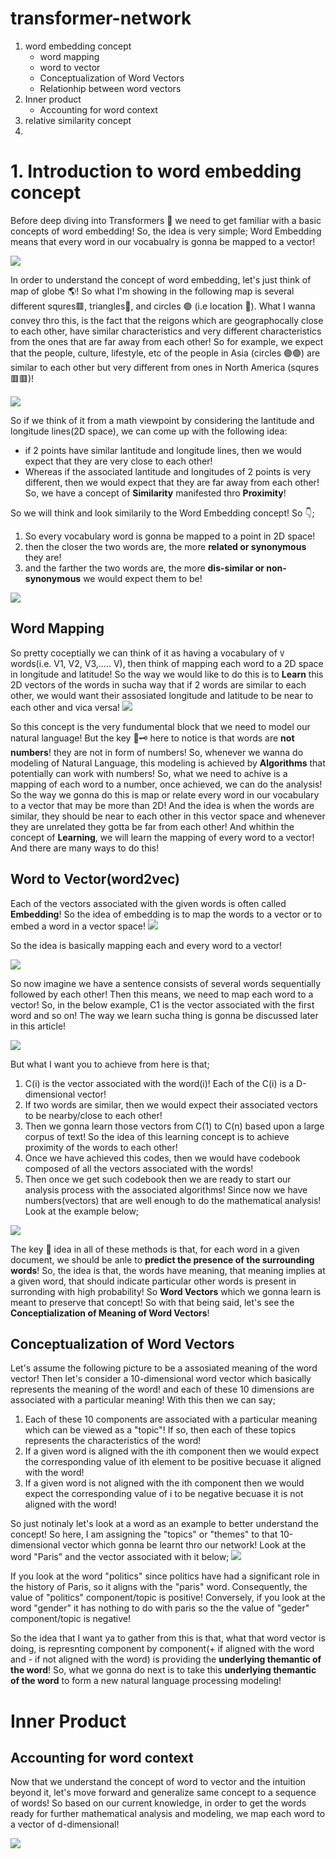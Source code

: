 # transformer-network

1. word embedding concept
    - word mapping
    - word to vector
    - Conceptualization of Word Vectors
    - Relationhip between word vectors
2. Inner product
    - Accounting for word context
3. relative similarity concept
4. 

# 1. Introduction to word embedding concept

Before deep diving into Transformers 🤗 we need to get familiar with a basic concepts of word embedding! So, the idea is very simple; Word Embedding means that every word in our vocabualry is gonna be mapped to a vector!

<img src="./img/w2vec.png">

In order to understand the concept of word embedding, let's just think of map of globe 🌎! So what I'm showing in the following map is several different squres🟥, triangles🔺, and circles 🟣 (i.e location 📍). What I wanna convey thro this, is the fact that the reigons which are geographocally close to each other, have similar characteristics and very different characteristics from the ones that are far away from each other! So for example, we expect that the people, culture, lifestyle, etc of the people in Asia (circles 🟣🟣) are similar to each other but very different from ones in North America (squres 🟥🟥)!

<img src="./img/world.png">

So if we think of it from a math viewpoint by considering the lantitude and longitude lines(2D space), we can come up with the following idea:
- if 2 points have similar lantitude and longitude lines, then we would expect that they are very close to each other!
- Whereas if the associated lantitude and longitudes of 2 points is very different, then we would expect that they are far away from each other!
So, we have a concept of **Similarity** manifested thro **Proximity**!

So we will think and look similarily to the Word Embedding concept! So 👇;
1. So every vocabulary word is gonna be mapped to a point in 2D space!
2. then the closer the two words are, the more **related or synonymous** they are!
3. and the farther the two words are, the more **dis-similar or non-synonymous** we would expect them to be!

<img src="./img/w2vec1.png">

## Word Mapping
So pretty coceptially we can think of it as having a vocabulary of `V` words(i.e. V1, V2, V3,..... V), then think of mapping each word to a 2D space in longitude and latitude! So the way we would like to do this is to **Learn** this 2D vectors of the words in sucha way that if 2 words are similar to each other, we would want their assosiated longitude and latitude to be near to each other and vica versa!
<img src="./img/longtude.png">


So this concept is the very fundumental block that we need to model our natural language! 
But the key 🔑🗝️ here to notice is that words are **not numbers**! they are not in form of numbers! So, whenever we wanna do modeling of Natural Language, this modeling is achieved by **Algorithms** that potentially can work with numbers! So, what we need to achive is a mapping of each word to a number, once achieved, we can do the analysis! So the way we gonna do this is map or relate every word in our vocabulary to a vector that may be more than 2D! And the idea is when the words are similar, they should be near to each other in this vector space and whenever they are unrelated they gotta be far from each other! And whithin the concept of **Learning**, we will learn the mapping of every word to a vector! And there are many ways to do this!

## Word to Vector(word2vec)

Each of the vectors associated with the given words is often called **Embedding**! So the idea of embedding is to map the words to a vector or to embed a word in a vector space!
<img src="./img/w2vec2.png">

So the idea is basically mapping each and every word to a vector!

<img src="./img/w2vec.png">

So now imagine we have a sentence consists of several words sequentially followed by each other! Then this means, we need to map each word to a vector! So, in the below example, C1 is the vector associated with the first word and so on! The way we learn sucha thing is gonna be discussed later in this article!

<img src="./img/w2vecconcept.png">

But what I want you to achieve from here is that;
1. C(i) is the vector associated with the word(i)! Each of the C(i) is a D-dimensional vector!
2. If two words are similar, then we would expect their associated vectors to be nearby/close to each other!
3. Then we gonna learn those vectors from C(1) to C(n) based upon a large corpus of text! So the idea of this learning concept is to achieve proximity of the words to each other!
4. Once we have achieved this codes, then we would have codebook composed of all the vectors associated with the words!
5. Then once we get such codebook then we are ready to start our analysis process with the associated algorithms! Since now we have numbers(vectors) that are well enough to do the mathematical analysis! Look at the example below;

<img src="./img/w2vecexp.png">

The key 🔑 idea in all of these methods is that, for each word in a given document, we should be anle to **predict the presence of the surrounding words**! So, the idea is that, the words have meaning, that meaning implies at a given word, that should indicate particular other words is present in surronding with high probability! So **Word Vectors** which we gonna learn is meant to preserve that concept!  So with that being said, let's see the **Conceptialization of Meaning of Word Vectors**!

## Conceptualization of Word Vectors
Let's assume the following picture to be a assosiated meaning of the word vector! Then let's consider a 10-dimensional word vector which basically represents the meaning of the word! and each of these 10 dimensions are associated with a particular meaning! With this then we can say;
1. Each of these 10 components are associated with a particular meaning which can be viewed as a "topic"! If so, then each of these topics represents the characteristics of the word!
2. If a given word is aligned with the ith component then we would expect the corresponding value of ith element to be positive becuase it aligned with the word!
3. If a given word is not aligned with the ith component then we would expect the corresponding value of i to be negative becuase it is not aligned with the word!

So just notinaly let's look at a word as an example to better understand the concept! So here, I am assigning the "topics" or "themes" to that 10-dimensional vector which gonna be learnt thro our network! Look at the word "Paris" and the vector associated with it below;
<img src="./img/paris.png">

If you look at the word "politics" since politics have had a significant role in the history of Paris, so it aligns with the "paris" word. Consequently, the value of "politics" component/topic is positive! Conversely, if you look at the word "gender" it has nothing to do with paris so the the value of "geder" component/topic is negative!

So the idea that I want ya to gather from this is that, what that word vector is doing, is represnting component by component(+ if aligned with the word and - if not aligned with the word) is providing the **underlying themantic of the word**! So, what we gonna do next is to take this **underlying themantic of the word** to form a new natural language processing modeling!

# Inner Product 

## Accounting for word context
Now that we understand the concept of word to vector and the intuition beyond it, let's move forward and generalize same concept to a sequence of words!
So based on our current knowledge, in order to get the words ready for further mathematical analysis and modeling, we map each word to a vector of d-dimensional!

<img src="./img/v2wdiagram.png">


